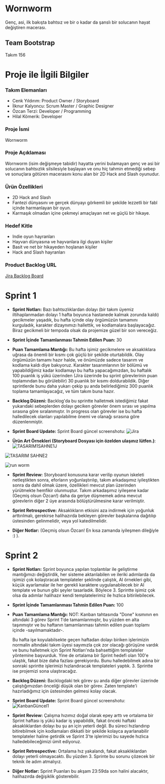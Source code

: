 # Wornworm 
Genç, asi, ilk bakışta bahtsız ve bir o kadar da şanslı bir solucanın hayat değiştiren macerası.
## Team Bootstrap

Takım 156

# Proje ile İlgili Bilgiler

### Takım Elemanları
+ Cenk Yıldırım: Product Owner / Storyboard 
+ İlknur Kalyoncu: Scrum Master / Graphic Designer
+ Özcan Terzi: Developer / Programming
+ Hilal Kömerik: Developer

### Proje İsmi
Wornworm

### Proje Açıklaması
Wornworm (isim değişmeye tabidir) hayatta yerini bulamayan genç ve asi bir solucanın bahtsızlık silsilesiyle başlayan ve onu hiç tahmin etmediği sebep ve sonuçlara götüren macerasını konu alan bir 2D Hack and Slash oyunudur.

### Ürün Özellikleri

+ 2D Hack and Slash
+ Fantezi dünyasını ve gerçek dünyayı görkemli bir şekilde lezzetli bir fabl içinde harmanlayan bir oyun.
+ Karmaşık olmadan içine çekmeyi amaçlayan net ve güçlü bir hikaye.

### Hedef Kitle

+ Indie oyun hayranları
+ Hayvan dünyasına ve hayvanlara ilgi duyan kişiler
+ Basit ve net bir hikayeden hoşlanan kişiler
+ Hack and Slash hayranları

### Product Backlog URL
[Jira Backlog Board](https://www.google.com)

Sprint 1
======

+ **Sprint Notları:** Bazı bahtsızlıklardan dolayı (bir takım üyemiz iltihaplanmadan dolayı 1 hafta boyunca hastanede kalmak zorunda kaldı) gecikmeler yaşadık, bu hafta içinde olay örgümüzün tamamını kurguladık, karakter dizaynımızı hallettik, ve kodlamalara başlayacağız. Biraz gecikmeli bir tempoda olsak da projemize güzel bir son vereceğiz. 

+ **Sprint İçinde Tamamlanması Tahmin Edilen Puan:** 30

+ **Puan Tamamlama Mantığı:** Bu hafta işimiz gecikmelere ve aksaklıklara uğrasa da önemli bir kısmı çok güçlü bir şekilde oturtabildik. Olay örgümüzün tamamı hazır halde, ve önümüzde sadece tasarım ve kodlama kaldı diye bakıyoruz. Karakter tasarımlarının bir bölümü ve yapabildiğimiz kadar kodlamayı bu hafta yapacağımızdan, bu haftalık 100 puanlık iş yükü üzerinden (Jira üzerinde bu sprint görevlerinin puan toplamından bu görülebilir) 30 puanlık bir kısımı doldurabildik. Diğer sprintlerde bunu daha yukarı çekip şu anda belirlediğimiz 300 puanlık toplama tamamlayacağız, ve tüm takım buna hazır.

+ **Backlog Düzeni:** Backlog'da bu sprintte halletmek istediğimiz fakat yukarıdaki sebeplerden dolayı geciken görevler önem sırası ve yapılma sırasına göre sıralanmıştır. In progress olan görevler ise bu hafta halledilecek olanları yapılabilme önemi ve olanağı sırasına göre düzenlenmiştir.

+ **Sprint Board Update:** Sprint Board güncel screenshotu: 
![Jira](https://user-images.githubusercontent.com/103588551/167015148-f068241e-94de-4949-b43d-367c1c41f38c.png)

+ **Ürün Art Örnekleri (Storyboard Dosyası için özelden ulaşınız lütfen.)**:
![TASARIM1SAHNE1J](https://user-images.githubusercontent.com/103588551/167015964-35f1f2ba-0505-47f6-b2da-794349df1a0a.jpg)

![TASARIM SAHNE2](https://user-images.githubusercontent.com/103588551/167015995-5a92c4b0-b73d-421f-a312-416649ea705a.png)

![run worm](https://user-images.githubusercontent.com/103588551/167308935-9abf5243-3dd1-4fd4-bedd-816a8b1ee0eb.png)


+ **Sprint Review:** Storyboard konusuna karar verilip oyunun iskeleti netleştikten sonra, eforların yoğunlaştırılıp, takım arkadaşımız iyileştikten sonra da dahil olmak üzere, özellikleri mevcut plan üzerinden yürütmekte hemfikir olunmuştur. Takım arkadaşımız iyileşene kadar (Geçmiş olsun Özcan!) daha da geriye düşmemek adına mevcut görevlerin diğer 2 üye arasında bölüştürülmesine karar verilmiştir.

+ **Sprint Retrospective:** Aksaklıkların etkisini aza indirmek için yoğunluk arttırılmalı, gerekirse halihazırda bekleyen görevler başkalarına dağıtılıp üstesinden gelinmelidir, veya yol katedilmelidir.

+ **Diğer Notlar:** (Geçmiş olsun Özcan! En kısa zamanda iyileşmen dileğiyle :) ).

Sprint 2
======

+ **Sprint Notları:** Sprint boyunca yapılan toplantılar ile geliştirme mantığımızı değiştirdik, her sisteme aktarılabilen ve ileriki adımlarda da işimizi çok kolaştıracak templateler şeklinde çalıştık, AI örnekleri gibi, küçük ayarlamalar ile her gerekli karaktere uygulanabilecek bir AI template ve bunun gibi şeyler tasarladık. Böylece 3. Sprintte işimiz çok olsa da adımlar halihazır kendi templatelerimiz ile hızlıca bitirilebilecek.

+ **Sprint İçinde Tamamlanması Tahmin Edilen Puan:** 100 

+ **Puan Tamamlama Mantığı:** NOT: Kanban tahtasında "Done" kısmının en altındaki 3 görev Sprint 1'de tamamlanmıştır, bu yüzden en alta taşınmıştır ve bu haftanın tamamlanması tahmin edilen puan toplamı içinde -sayılmamaktadır-. 

  Bu hafta işe koyulabilsekte geçen haftadan dolayı biriken işlerimizin normalin altındaki takım üyesi sayımızla çok zor olacağı görüşüne vardık ve bunu halletmek için Sprint Notları'nda bahsettiğim templateler yöntemine başvurduk. Yine de ortalama bir Sprint hedefi olan 100'e ulaştık, fakat bize daha fazlası gerekiyordu. Bunu halledebilmek adına bir sonraki sprintte işlerimizi hızlandıracak templateleri yaptık. 3. Sprintte ise projemizi sona ulaştıracağız.

+ **Backlog Düzeni:** Backlogdaki tek görev şu anda diğer görevler üzerinde çalıştığımızdan önceliği düşük olan bir görev. Zaten template'i hazırladığımız için üstesinden gelmesi kolay olacak. 

+ **Sprint Board Update:** Sprint Board güncel screenshotu: 
![KanbanGüncel1](https://user-images.githubusercontent.com/103588551/169687571-297ef10b-d6b5-4876-b773-6c122f88b172.png)

+ **Sprint Review:** Çalışma hızımız doğal olarak epey arttı ve ortalama bir Sprint haftası iş yükü kadar iş yapabildik, fakat önceki haftaki aksaklıklardan dolayı bu şu an için yeterli değil. Bu süreci hızlandırıp bitirebilmek için kodlamaları dikkatli bir şekilde kolayca ayarlanabilir templateler haline getirdik ve Sprint 3'te işlerimizi bu sayede hızlıca halledebileceğimizi ümit ediyoruz.

+ **Sprint Retrospective:** Ortalama hız yakalandı, fakat aksaklıklardan dolayı yeterli olmayacaktı. Bu yüzden 3. Sprinte bu sorunu çözecek bir teknik ile adım atmalıyız.

+ **Diğer Notlar:** Sprint Puanları bu akşam 23:59da son halini alacaktır, halihazırda değişiklik gösterebilir.
